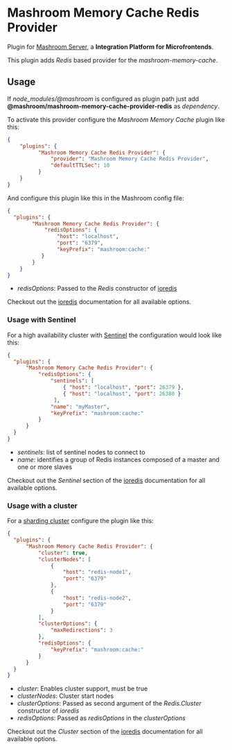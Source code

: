 
# Mashroom Memory Cache Redis Provider

Plugin for [Mashroom Server](https://www.mashroom-server.com), a **Integration Platform for Microfrontends**.

This plugin adds *Redis* based provider for the *mashroom-memory-cache*.

## Usage

If *node_modules/@mashroom* is configured as plugin path just add **@mashroom/mashroom-memory-cache-provider-redis** as *dependency*.

To activate this provider configure the _Mashroom Memory Cache_ plugin like this:

```json
{
    "plugins": {
          "Mashroom Memory Cache Redis Provider": {
              "provider": "Mashroom Memory Cache Redis Provider",
              "defaultTTLSec": 10
          }
    }
}
```

And configure this plugin like this in the Mashroom config file:

```json
{
  "plugins": {
        "Mashroom Memory Cache Redis Provider": {
            "redisOptions": {
                "host": "localhost",
                "port": "6379",
                "keyPrefix": "mashroom:cache:"
           }
        }
    }
}
```

* *redisOptions*: Passed to the *Redis* constructor of [ioredis](https://github.com/luin/ioredis)

Checkout out the [ioredis](https://github.com/luin/ioredis) documentation for all available options.

### Usage with Sentinel

For a high availability cluster with [Sentinel](https://redis.io/topics/sentinel) the configuration would look like this:

```json
{
  "plugins": {
      "Mashroom Memory Cache Redis Provider": {
          "redisOptions": {
              "sentinels": [
                  { "host": "localhost", "port": 26379 },
                  { "host": "localhost", "port": 26380 }
               ],
              "name": "myMaster",
              "keyPrefix": "mashroom:cache:"
          }
      }
  }
}
```

* *sentinels*: list of sentinel nodes to connect to
* *name*: identifies a group of Redis instances composed of a master and one or more slaves

Checkout out the *Sentinel* section of the [ioredis](https://github.com/luin/ioredis) documentation for all available options.

### Usage with a cluster

For a [sharding cluster](https://redis.io/topics/cluster-spec) configure the plugin like this:

```json
{
  "plugins": {
      "Mashroom Memory Cache Redis Provider": {
          "cluster": true,
          "clusterNodes": [
              {
                  "host": "redis-node1",
                  "port": "6379"
              },
              {
                  "host": "redis-node2",
                  "port": "6379"
              }
          ],
          "clusterOptions": {
              "maxRedirections": 3
          },
          "redisOptions": {
              "keyPrefix": "mashroom:cache:"
          }
      }
  }
}
```

* *cluster*: Enables cluster support, must be true
* *clusterNodes*: Cluster start nodes
* *clusterOptions*: Passed as second argument of the *Redis.Cluster* constructor of *ioredis*
* *redisOptions*: Passed as *redisOptions* in the *clusterOptions*

Checkout out the *Cluster* section of the [ioredis](https://github.com/luin/ioredis) documentation for all available options.

